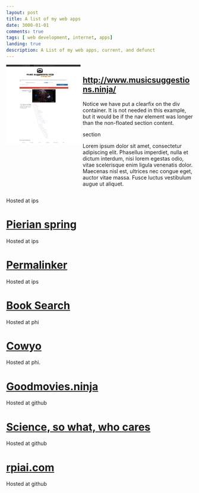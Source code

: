 ```yaml
---
layout: post
title: A list of my web apps
date: 3000-01-01
comments: true
tags: [ web development, internet, apps]
landing: true
description: A List of my web apps, current, and defunct
---
```



<div class="clearfix">

<nav>
<img src='/assets/images/screencapture-www-musicsuggestions-ninja-1443972446616.png' width=200></img>

  </nav>

  <section>
    <span><h2><a href="http://www.musicsuggestions.ninja/">http://www.musicsuggestions.ninja/</a></h2>
</span>
    <p>Notice we have put a clearfix on the div container. It is not needed in this example, but it would be if the nav element was longer than the non-floated section content.</p>
  </section>

  <section>
    <span>section</span>
    <p>Lorem ipsum dolor sit amet, consectetur adipiscing elit. Phasellus imperdiet, nulla et dictum interdum, nisi lorem egestas odio, vitae scelerisque enim ligula venenatis dolor. Maecenas nisl est, ultrices nec congue eget, auctor vitae massa. Fusce luctus vestibulum augue ut aliquet.</p>
  </section>

</div>


Hosted at ips

# [Pierian spring](http://pierian.duckdns.org/)

Hosted at ips

# [Permalinker](http://permalinker.duckdns.org/)

Hosted at ips

# [Book Search](http://book.duckdns.org/)

Hosted at phi

# [Cowyo](http://cowyo.com/about)

Hosted at phi.

# [Goodmovies.ninja](http://goodmovies.ninja/)

Hosted at github

# [Science, so what, who cares](http://sciencesowhatwhocares.xyz/)

Hosted at github

# [rpiai.com](http://rpiai.com/)

Hosted at github



<style>
.clearfix {
    overflow: auto;
}

nav {
    float: left;
    width: 200px;
}

section {
    margin-left: 206px;
}
</style>
<script src="https://ajax.googleapis.com/ajax/libs/jquery/1.11.3/jquery.min.js"></script>
<script>
function isValidURL(url) {
    var encodedURL = encodeURIComponent(url);
    var isValid = false;
    $.ajax({
      url: "https://query.yahooapis.com/v1/public/yql?q=select%20*%20from%20html%20where%20url%3D%22" + encodedURL + "%22&format=json",
      type: "get",
      async: false,
      dataType: "json",
      success: function(data) {
        isValid = data.query.results != null;
      },
      error: function(){
        isValid = false;
      }
    });
    return isValid;
}



$( document ).ready(function() {
      setTimeout(function() {
  $( "a.website" ).each(function() {
    var ele = $( this );
      console.log(ele.attr('href'));
    if (isValidURL(ele.attr('href')) == true) {
       ele.after( "<img src='https://img.shields.io/badge/website-online-green.svg'>"  );
    } else {
               ele.after( "<img src='https://img.shields.io/badge/website-offline-red.svg'>"  );
    }
  });
    }, 100);
});
</script>

